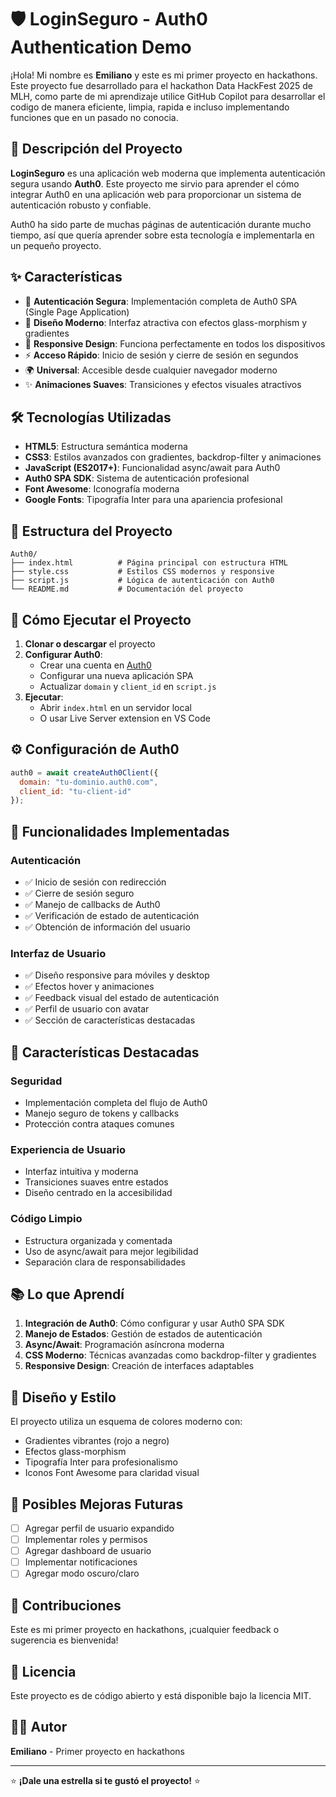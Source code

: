 # 🛡️ LoginSeguro - Auth0 Authentication Demo

¡Hola! Mi nombre es **Emiliano** y este es mi primer proyecto en hackathons.
Este proyecto fue desarrollado para el hackathon Data HackFest 2025 de MLH, como parte de mi aprendizaje utilice GitHub Copilot para desarrollar el codigo de manera eficiente, limpia, rapida e incluso implementando funciones que en un pasado no conocia.

## 🚀 Descripción del Proyecto

**LoginSeguro** es una aplicación web moderna que implementa autenticación segura usando **Auth0**. Este proyecto me sirvio para aprender el cómo integrar Auth0 en una aplicación web para proporcionar un sistema de autenticación robusto y confiable.

Auth0 ha sido parte de muchas páginas de autenticación durante mucho tiempo, así que quería aprender sobre esta tecnología e implementarla en un pequeño proyecto.

## ✨ Características

- 🔐 **Autenticación Segura**: Implementación completa de Auth0 SPA (Single Page Application)
- 🎨 **Diseño Moderno**: Interfaz atractiva con efectos glass-morphism y gradientes
- 📱 **Responsive Design**: Funciona perfectamente en todos los dispositivos
- ⚡ **Acceso Rápido**: Inicio de sesión y cierre de sesión en segundos
- 🌍 **Universal**: Accesible desde cualquier navegador moderno
- ✨ **Animaciones Suaves**: Transiciones y efectos visuales atractivos

## 🛠️ Tecnologías Utilizadas

- **HTML5**: Estructura semántica moderna
- **CSS3**: Estilos avanzados con gradientes, backdrop-filter y animaciones
- **JavaScript (ES2017+)**: Funcionalidad async/await para Auth0
- **Auth0 SPA SDK**: Sistema de autenticación profesional
- **Font Awesome**: Iconografía moderna
- **Google Fonts**: Tipografía Inter para una apariencia profesional

## 📁 Estructura del Proyecto

```
Auth0/
├── index.html          # Página principal con estructura HTML
├── style.css           # Estilos CSS modernos y responsive
├── script.js           # Lógica de autenticación con Auth0
└── README.md           # Documentación del proyecto
```

## 🚀 Cómo Ejecutar el Proyecto

1. **Clonar o descargar** el proyecto
2. **Configurar Auth0**:
   - Crear una cuenta en [Auth0](https://auth0.com/)
   - Configurar una nueva aplicación SPA
   - Actualizar `domain` y `client_id` en `script.js`
3. **Ejecutar**:
   - Abrir `index.html` en un servidor local
   - O usar Live Server extension en VS Code

## ⚙️ Configuración de Auth0

```javascript
auth0 = await createAuth0Client({
  domain: "tu-dominio.auth0.com",
  client_id: "tu-client-id"
});
```

## 🎯 Funcionalidades Implementadas

### Autenticación
- ✅ Inicio de sesión con redirección
- ✅ Cierre de sesión seguro
- ✅ Manejo de callbacks de Auth0
- ✅ Verificación de estado de autenticación
- ✅ Obtención de información del usuario

### Interfaz de Usuario
- ✅ Diseño responsive para móviles y desktop
- ✅ Efectos hover y animaciones
- ✅ Feedback visual del estado de autenticación
- ✅ Perfil de usuario con avatar
- ✅ Sección de características destacadas

## 🌟 Características Destacadas

### Seguridad
- Implementación completa del flujo de Auth0
- Manejo seguro de tokens y callbacks
- Protección contra ataques comunes

### Experiencia de Usuario
- Interfaz intuitiva y moderna
- Transiciones suaves entre estados
- Diseño centrado en la accesibilidad

### Código Limpio
- Estructura organizada y comentada
- Uso de async/await para mejor legibilidad
- Separación clara de responsabilidades

## 📚 Lo que Aprendí

1. **Integración de Auth0**: Cómo configurar y usar Auth0 SPA SDK
2. **Manejo de Estados**: Gestión de estados de autenticación
3. **Async/Await**: Programación asíncrona moderna
4. **CSS Moderno**: Técnicas avanzadas como backdrop-filter y gradientes
5. **Responsive Design**: Creación de interfaces adaptables

## 🎨 Diseño y Estilo

El proyecto utiliza un esquema de colores moderno con:
- Gradientes vibrantes (rojo a negro)
- Efectos glass-morphism
- Tipografía Inter para profesionalismo
- Iconos Font Awesome para claridad visual

## 🔮 Posibles Mejoras Futuras

- [ ] Agregar perfil de usuario expandido
- [ ] Implementar roles y permisos
- [ ] Agregar dashboard de usuario
- [ ] Implementar notificaciones
- [ ] Agregar modo oscuro/claro

## 🤝 Contribuciones

Este es mi primer proyecto en hackathons, ¡cualquier feedback o sugerencia es bienvenida!

## 📄 Licencia

Este proyecto es de código abierto y está disponible bajo la licencia MIT.

## 👨‍💻 Autor

**Emiliano** - Primer proyecto en hackathons 

---

⭐ **¡Dale una estrella si te gustó el proyecto!** ⭐
